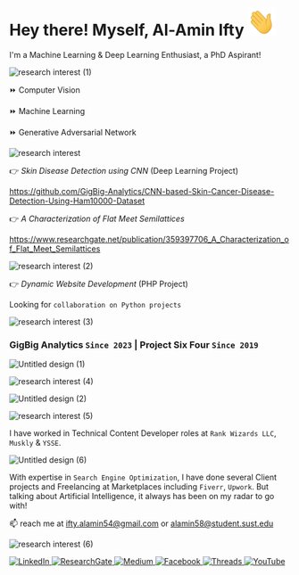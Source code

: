 # Hey there! Myself, Al-Amin Ifty <img src="https://raw.githubusercontent.com/ABSphreak/ABSphreak/master/gifs/Hi.gif" alt="LinkedIn" width="50" height="50">

I'm a Machine Learning & Deep Learning Enthusiast, a PhD Aspirant!
 
![research interest (1)](https://github.com/ifty54/ifty54/assets/31790027/80fb3122-fe90-421f-94f2-66b105650ca8)

⏩ Computer Vision

⏩ Machine Learning

⏩ Generative Adversarial Network

![research interest](https://github.com/ifty54/ifty54/assets/31790027/ec38c6ee-41e8-4562-af9d-360afe85abe6)

👉 _Skin Disease Detection using CNN_ (Deep Learning Project) 

https://github.com/GigBig-Analytics/CNN-based-Skin-Cancer-Disease-Detection-Using-Ham10000-Dataset
 
👉 _A Characterization of Flat Meet Semilattices_

https://www.researchgate.net/publication/359397706_A_Characterization_of_Flat_Meet_Semilattices 

![research interest (2)](https://github.com/ifty54/ifty54/assets/31790027/798b58fd-4f61-4329-a249-24cf105e364d)

👉 _Dynamic Website Development_ (PHP Project)

Looking for `collaboration on Python projects`

![research interest (3)](https://github.com/ifty54/ifty54/assets/31790027/100d34f4-8136-4ae2-ba83-cdf3f2e31097)

### GigBig Analytics `Since 2023` | Project Six Four `Since 2019`

![Untitled design (1)](https://github.com/ifty54/ifty54/assets/31790027/c8642eed-bedc-4f0d-bf13-a1ea1e1f4f56)

![research interest (4)](https://github.com/ifty54/ifty54/assets/31790027/6a996ee7-8927-47f7-a800-7abf01f07f06)

![Untitled design (2)](https://github.com/ifty54/ifty54/assets/31790027/03715a12-2adc-4c80-90c4-132d8d3b058a)

![research interest (5)](https://github.com/ifty54/ifty54/assets/31790027/b54d2cbc-c0a4-4525-b147-a59d37106c27)

I have worked in Technical Content Developer roles at `Rank Wizards LLC`, `Muskly` & `YSSE`.

![Untitled design (6)](https://github.com/ifty54/ifty54/assets/31790027/0b0cabd8-32c3-4203-b77b-868ced49a814)

With expertise in `Search Engine Optimization`, I have done several Client projects and Freelancing at Marketplaces including `Fiverr`, `Upwork`. But talking about Artificial Intelligence, it always has been on my radar to go with!

📫 reach me at ifty.alamin54@gmail.com or alamin58@student.sust.edu

![research interest (6)](https://github.com/ifty54/ifty54/assets/31790027/c85e67d8-333b-42d4-97b8-52fd611db630)

<a href="https://www.linkedin.com/in/ifty54/">
  <img src="https://static-00.iconduck.com/assets.00/linkedin-icon-1024x1024-z5dvl47c.png" alt="LinkedIn" width="50" height="50">
</a>
<a href="https://www.researchgate.net/profile/Al-Amin-Ifty/">
  <img src="https://upload.wikimedia.org/wikipedia/commons/thumb/5/5e/ResearchGate_icon_SVG.svg/1200px-ResearchGate_icon_SVG.svg.png" alt="ResearchGate" width="50" height="50">
</a>
<a href="https://medium.com/@ifty54">
  <img src="https://cdn.icon-icons.com/icons2/3041/PNG/512/medium_logo_icon_189223.png" alt="Medium" width="50" height="50">
</a>
<a href="https://www.facebook.com/ifty.bd54">
  <img src="https://upload.wikimedia.org/wikipedia/en/thumb/0/04/Facebook_f_logo_%282021%29.svg/2048px-Facebook_f_logo_%282021%29.svg.png" alt="Facebook" width="50" height="50">
</a>
<a href="https://www.threads.net/@iift_ee">
  <img src="https://seeklogo.com/images/T/threads-by-instagram-logo-20008C5295-seeklogo.com.png?v=638243447960000000" alt="Threads" width="50" height="50">
</a>
<a href="https://www.youtube.com/channel/UCTjmyVg8VUgo7cUgzRHO9Kw">
  <img src="https://img.freepik.com/free-icon/youtube_318-183441.jpg" alt="YouTube" width="50" height="50">
</a>
